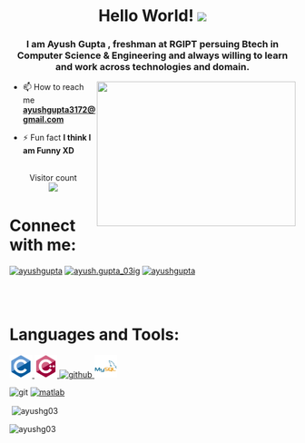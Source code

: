 
<h1 align="center">Hello World! <img src="https://media.giphy.com/media/hvRJCLFzcasrR4ia7z/giphy.gif" width="30px"></h1>
<h3 align="center">I am Ayush Gupta , freshman at RGIPT persuing Btech in Computer Science & Engineering and always willing to learn and work across technologies and domain.</h3>
<img src="https://mir-s3-cdn-cf.behance.net/project_modules/disp/8930b329502133.55f6b199518e9.gif" align="right" width="350" height="255">


- 📫 How to reach me **ayushgupta3172@gmail.com**

- ⚡ Fun fact **I think I am Funny XD**


<p align="center"> 
  <br>Visitor count<br>
  <img src="https://profile-counter.glitch.me/ayushg03/count.svg"/>
 </p>
<h1 align="left">Connect with me:</h1>
<p align="left">
<a href="https://www.linkedin.com/in/ayush-gupta-bb69b3207/" target="blank"><img align="center" src="https://raw.githubusercontent.com/rahuldkjain/github-profile-readme-generator/master/src/images/icons/Social/linked-in-alt.svg" alt="ayushgupta" height="30" width="40" /></a>
<a href="https://www.instagram.com/ayush.gupta_03/" target="blank"><img align="center" src="https://raw.githubusercontent.com/rahuldkjain/github-profile-readme-generator/master/src/images/icons/Social/instagram.svg" alt="ayush.gupta_03ig" height="30" width="40" /></a>
<a href="https://www.codechef.com/users/ayush_gupta03" target="blank"><img align="center" src="https://cdn.jsdelivr.net/npm/simple-icons@3.1.0/icons/codechef.svg" alt="ayushgupta" height="30" width="40" /></a>
</p>

<br/><br/>
    

<h1 align="left">Languages and Tools:</h1>
<p align="left"> <a> <a href="https://www.cprogramming.com/" target="_blank"> <img src="https://raw.githubusercontent.com/devicons/devicon/master/icons/c/c-original.svg" alt="c" width="40" height="40"/> </a> 
<a href="https://www.w3schools.com/cpp/" target="_blank"> <img src="https://raw.githubusercontent.com/devicons/devicon/master/icons/cplusplus/cplusplus-original.svg" alt="cplusplus" width="40" height="40"/> </a> 
<a href="https://github.com" target="_blank"> <img src="https://e7.pngegg.com/pngimages/914/758/png-clipart-computer-icons-logo-github-github-logo-logo-computer-program-thumbnail.png" alt="github" width="40" height="40"/>
<a href="https://www.mysql.com/" target="_blank"> <img src="https://raw.githubusercontent.com/devicons/devicon/master/icons/mysql/mysql-original-wordmark.svg" alt="mysql" width="40" height="40"/> </a> </p></a><img src="https://www.vectorlogo.zone/logos/git-scm/git-scm-icon.svg" alt="git" width="40" height="40"/> </a> 
<a href="https://www.mathworks.com/" target="_blank"> <img src="https://upload.wikimedia.org/wikipedia/commons/2/21/Matlab_Logo.png" alt="matlab" width="40" height="40"/> </a> </p>

<p>&nbsp;<img align="center" src="https://github-readme-stats.vercel.app/api?username=ayushg03&show_icons=true&locale=en" alt="ayushg03" /></p>

<p><img align="center" src="https://github-readme-streak-stats.herokuapp.com/?user=ayushg03&" alt="ayushg03" /></p>
</h3>
